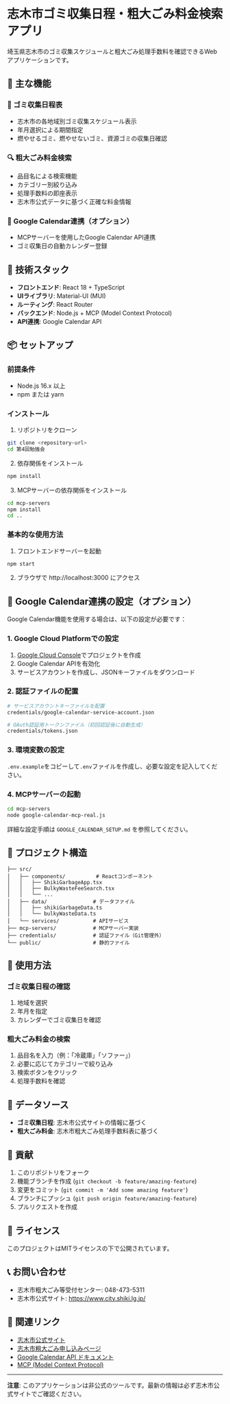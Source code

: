 # 志木市ゴミ収集日程・粗大ごみ料金検索アプリ

埼玉県志木市のゴミ収集スケジュールと粗大ごみ処理手数料を確認できるWebアプリケーションです。

## 🌟 主な機能

### 📅 ゴミ収集日程表
- 志木市の各地域別ゴミ収集スケジュール表示
- 年月選択による期間指定
- 燃やせるゴミ、燃やせないゴミ、資源ゴミの収集日確認

### 🔍 粗大ごみ料金検索
- 品目名による検索機能
- カテゴリー別絞り込み
- 処理手数料の即座表示
- 志木市公式データに基づく正確な料金情報

### 📱 Google Calendar連携（オプション）
- MCPサーバーを使用したGoogle Calendar API連携
- ゴミ収集日の自動カレンダー登録

## 🚀 技術スタック

- **フロントエンド**: React 18 + TypeScript
- **UIライブラリ**: Material-UI (MUI)
- **ルーティング**: React Router
- **バックエンド**: Node.js + MCP (Model Context Protocol)
- **API連携**: Google Calendar API

## 📦 セットアップ

### 前提条件
- Node.js 16.x 以上
- npm または yarn

### インストール

1. リポジトリをクローン
```bash
git clone <repository-url>
cd 第4回勉強会
```

2. 依存関係をインストール
```bash
npm install
```

3. MCPサーバーの依存関係をインストール
```bash
cd mcp-servers
npm install
cd ..
```

### 基本的な使用方法

1. フロントエンドサーバーを起動
```bash
npm start
```

2. ブラウザで http://localhost:3000 にアクセス

## 🔧 Google Calendar連携の設定（オプション）

Google Calendar機能を使用する場合は、以下の設定が必要です：

### 1. Google Cloud Platformでの設定

1. [Google Cloud Console](https://console.cloud.google.com/)でプロジェクトを作成
2. Google Calendar APIを有効化
3. サービスアカウントを作成し、JSONキーファイルをダウンロード

### 2. 認証ファイルの配置

```bash
# サービスアカウントキーファイルを配置
credentials/google-calendar-service-account.json

# OAuth認証用トークンファイル（初回認証後に自動生成）
credentials/tokens.json
```

### 3. 環境変数の設定

`.env.example`をコピーして`.env`ファイルを作成し、必要な設定を記入してください。

### 4. MCPサーバーの起動

```bash
cd mcp-servers
node google-calendar-mcp-real.js
```

詳細な設定手順は `GOOGLE_CALENDAR_SETUP.md` を参照してください。

## 📁 プロジェクト構造

```
├── src/
│   ├── components/          # Reactコンポーネント
│   │   ├── ShikiGarbageApp.tsx
│   │   ├── BulkyWasteFeeSearch.tsx
│   │   └── ...
│   ├── data/               # データファイル
│   │   ├── shikiGarbageData.ts
│   │   └── bulkyWasteData.ts
│   └── services/           # APIサービス
├── mcp-servers/            # MCPサーバー実装
├── credentials/            # 認証ファイル（Git管理外）
└── public/                 # 静的ファイル
```

## 🎯 使用方法

### ゴミ収集日程の確認
1. 地域を選択
2. 年月を指定
3. カレンダーでゴミ収集日を確認

### 粗大ごみ料金の検索
1. 品目名を入力（例：「冷蔵庫」「ソファー」）
2. 必要に応じてカテゴリーで絞り込み
3. 検索ボタンをクリック
4. 処理手数料を確認

## 📝 データソース

- **ゴミ収集日程**: 志木市公式サイトの情報に基づく
- **粗大ごみ料金**: 志木市粗大ごみ処理手数料表に基づく

## 🤝 貢献

1. このリポジトリをフォーク
2. 機能ブランチを作成 (`git checkout -b feature/amazing-feature`)
3. 変更をコミット (`git commit -m 'Add some amazing feature'`)
4. ブランチにプッシュ (`git push origin feature/amazing-feature`)
5. プルリクエストを作成

## 📄 ライセンス

このプロジェクトはMITライセンスの下で公開されています。

## 📞 お問い合わせ

- 志木市粗大ごみ等受付センター: 048-473-5311
- 志木市公式サイト: https://www.city.shiki.lg.jp/

## 🔗 関連リンク

- [志木市公式サイト](https://www.city.shiki.lg.jp/)
- [志木市粗大ごみ申し込みページ](https://www.city.shiki.lg.jp/soshiki/16/1215.html)
- [Google Calendar API ドキュメント](https://developers.google.com/calendar)
- [MCP (Model Context Protocol)](https://github.com/modelcontextprotocol)

---

**注意**: このアプリケーションは非公式のツールです。最新の情報は必ず志木市公式サイトでご確認ください。